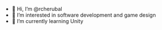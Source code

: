 - 👋 Hi, I’m @rcherubal
- 👀 I’m interested in software development and game design
- 🌱 I’m currently learning Unity
